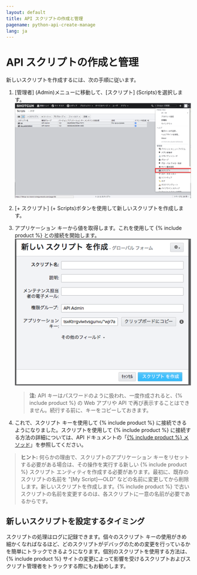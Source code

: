 ```yaml
---
layout: default
title: API スクリプトの作成と管理
pagename: python-api-create-manage
lang: ja
---
```


# API スクリプトの作成と管理


新しいスクリプトを作成するには、次の手順に従います。

1.  [管理者] (Admin)メニューに移動して、[スクリプト] (Scripts)を選択します。  
![[スクリプト]](./images/dv-manage-scripts-script-01.png)
2.  [+ スクリプト] (+ Scripts)ボタンを使用して新しいスクリプトを作成します。
3.  アプリケーション キーから値を取得します。これを使用して {% include product %} との接続を開始します。  
![アプリケーション キー](./images/dv-manage-scripts-application-key-02.png)  
    
    > **注:** API キーはパスワードのように扱われ、一度作成されると、{% include product %} の Web アプリや API で再び表示することはできません。続行する前に、キーをコピーしておきます。
    
4.  これで、スクリプト キーを使用して {% include product %} に接続できるようになりました。スクリプトを使用して {% include product %} に接続する方法の詳細については、API ドキュメントの「[{% include product %} メソッド](https://developer.shotgridsoftware.com/python-api/reference.html#shotgun-methods)」を参照してください。

> **ヒント:** 何らかの理由で、スクリプトのアプリケーション キーをリセットする必要がある場合は、その操作を実行する新しい {% include product %} スクリプト エンティティを作成する必要があります。最初に、既存のスクリプトの名前を "[My Script]—OLD" などの名前に変更してから削除します。新しいスクリプトを作成します。{% include product %} で古いスクリプトの名前を変更するのは、各スクリプトに一意の名前が必要であるからです。

## 新しいスクリプトを設定するタイミング

スクリプトの処理はログに記録できます。個々のスクリプト キーの使用がきめ細かくなればなるほど、どのスクリプトがデバッグのための変更を行っているかを簡単にトラックできるようになります。個別のスクリプトを使用する方法は、{% include product %} サイトの変更によって影響を受けるスクリプトおよびスクリプト管理者をトラックする際にもお勧めします。